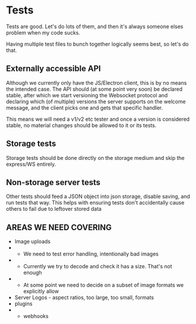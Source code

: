 # Tests

Tests are good. Let's do lots of them, and then it's always someone elses problem when my code sucks.

Having multiple test files to bunch together logically seems best, so let's do that.

## Externally accessible API

Although we currently only have the JS/Electron client, this is by no means the intended case. The API should (at some point very soon) be declared stable, after which we start versioning the Websocket protocol and declaring which (of multiple) versions the server supports on the welcome message, and the client picks one and gets that specific handler.

This means we will need a v1/v2 etc tester and once a version is considered stable, no material changes should be allowed to it or its tests.

## Storage tests

Storage tests should be done directly on the storage medium and skip the express/WS entirely.

## Non-storage server tests

Other tests should feed a JSON object into json storage, disable saving, and run tests that way. This helps with ensuring tests don't accidentally cause others to fail due to leftover stored data

## AREAS WE NEED COVERING

-   Image uploads
-   -   We need to test error handling, intentionally bad images
-   -   Currently we try to decode and check it has a size. That's not enough
-   -   At some point we need to decide on a subset of image formats we explicitly allow
-   Server Logos - aspect ratios, too large, too small, formats
-   plugins
-   -   webhooks

